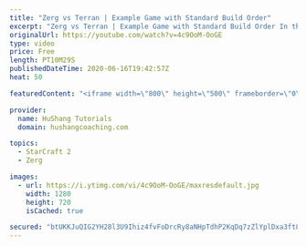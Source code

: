 ```yaml
---
title: "Zerg vs Terran | Example Game with Standard Build Order"
excerpt: "Zerg vs Terran | Example Game with Standard Build Order In this guide we learn how to defend early Terran attacks.  Coaching -------------------------------------------------------------------------- Interested in Starcraft lessons? Check out my website! I would love to help you improve and reach your"
originalUrl: https://youtube.com/watch?v=4c9OoM-OoGE
type: video
price: Free
length: PT10M29S
publishedDateTime: 2020-06-16T19:42:57Z
heat: 50

featuredContent: "<iframe width=\"800\" height=\"500\" frameborder=\"0\" src=\"https://www.youtube.com/embed/4c9OoM-OoGE\" allow=\"accelerometer; autoplay; encrypted-media; gyroscope; picture-in-picture\" allowfullscreen></iframe>"

provider:
  name: HuShang Tutorials
  domain: hushangcoaching.com

topics:
  - StarCraft 2
  - Zerg

images:
  - url: https://i.ytimg.com/vi/4c9OoM-OoGE/maxresdefault.jpg
    width: 1280
    height: 720
    isCached: true

secured: "btUKKJuQIG2YH28l3U9Ihiz4fvFoDrcRy8aNHpTdhP2KqDq7zZlYplDxa3ft8VmsJn7B76OfGh7YvFcUeWEAkVgt/UlkYxAZOVcWK7cadsHdlfgTBcFdf8sggkAmOxB2/bTx9KLzuPTwQlgw/hlJTTuFmkVaE1QO+ibwOCYlVhQgKWKFAf/Ie15naS3tAFZ6s+DSobH65+3kidQWlUyznSYldQZKzD2tR41Nrzw4Sv89f4oHh3CY5h4vs9Cb/V2RDQRGtDY+RuoPUH13GceZuCtQRn1c4LY7YJSasYhqWnD+jbyhEYcPXThwP2/EYysTTuqi19CxUoBmWEEwX1roR2fUr7CruQ+RAoL4l82++M4eDMKQZaLA9FEVstbNEqOIz4fmkjM5to3/84Eh++qtfyH6uJc2rjDT7T+Qtu4Vk/U=;dSt2/tc0AEdKXAhQkh6qdg=="
---
```


